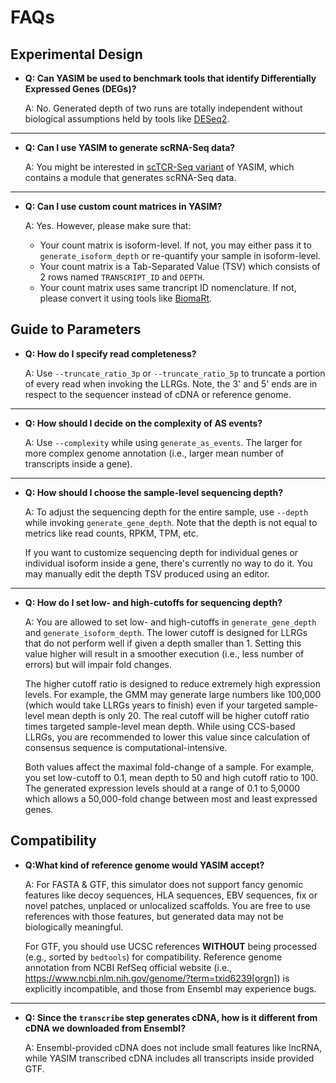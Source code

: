 # FAQs

## Experimental Design

- **Q: Can YASIM be used to benchmark tools that identify Differentially Expressed Genes (DEGs)?**

    A: No. Generated depth of two runs are totally independent without biological assumptions held by tools like [DESeq2](https://bioconductor.org/packages/release/bioc/html/DESeq2.html).

---

- **Q: Can I use YASIM to generate scRNA-Seq data?**

    A: You might be interested in [scTCR-Seq variant](https://github.com/WanluLiuLab/yasim-sctcr.git) of YASIM, which contains a module that generates scRNA-Seq data.

---

- **Q: Can I use custom count matrices in YASIM?**

    A: Yes. However, please make sure that:

    - Your count matrix is isoform-level. If not, you may either pass it to `generate_isoform_depth` or re-quantify your sample in isoform-level.
    - Your count matrix is a Tab-Separated Value (TSV) which consists of 2 rows named `TRANSCRIPT_ID` and `DEPTH`.
    - Your count matrix uses same trancript ID nomenclature. If not, please convert it using tools like [BiomaRt](https://bioconductor.org/packages/release/bioc/html/biomaRt.html).

## Guide to Parameters

- **Q: How do I specify read completeness?**

    A: Use `--truncate_ratio_3p` or `--truncate_ratio_5p` to truncate a portion of every read when invoking the LLRGs. Note, the 3' and 5' ends are in respect to the sequencer instead of cDNA or reference genome.

---

- **Q: How should I decide on the complexity of AS events?**

    A: Use `--complexity` while using `generate_as_events`. The larger for more complex genome annotation (i.e., larger mean number of transcripts inside a gene).

---

- **Q: How should I choose the sample-level sequencing depth?**

    A: To adjust the sequencing depth for the entire sample, use `--depth` while invoking `generate_gene_depth`. Note that the depth is not equal to metrics like read counts, RPKM, TPM, etc.

    If you want to customize sequencing depth for individual genes or individual isoform inside a gene, there's currently no way to do it. You may manually edit the depth TSV produced using an editor.

---

- **Q: How do I set low- and high-cutoffs for sequencing depth?**

    A: You are allowed to set low- and high-cutoffs in `generate_gene_depth` and `generate_isoform_depth`. The lower cutoff is designed for LLRGs that do not perform well if given a depth smaller than 1. Setting this value higher will result in a smoother execution (i.e., less number of errors) but will impair fold changes.

    The higher cutoff ratio is designed to reduce extremely high expression levels. For example, the GMM may generate large numbers like 100,000 (which would take LLRGs years to finish) even if your targeted sample-level mean depth is only 20. The real cutoff will be higher cutoff ratio times targeted sample-level mean depth. While using CCS-based LLRGs, you are recommended to lower this value since calculation of consensus sequence is computational-intensive.

    Both values affect the maximal fold-change of a sample. For example, you set low-cutoff to 0.1, mean depth to 50 and high cutoff ratio to 100. The generated expression levels should at a range of 0.1 to 5,0000 which allows a 50,000-fold change between most and least expressed genes.

## Compatibility

- **Q:What kind of reference genome would YASIM accept?**

    A: For FASTA \& GTF, this simulator does not support fancy genomic features like decoy sequences, HLA sequences, EBV sequences, fix or novel patches, unplaced or unlocalized scaffolds. You are free to use references with those features, but generated data may not be biologically meaningful.

    For GTF, you should use UCSC references **WITHOUT** being processed (e.g., sorted by `bedtools`) for compatibility. Reference genome annotation from NCBI RefSeq official website (i.e., <https://www.ncbi.nlm.nih.gov/genome/?term=txid6239[orgn]>) is explicitly incompatible, and those from Ensembl may experience bugs.

---

- **Q: Since the `transcribe` step generates cDNA, how is it different from cDNA we downloaded from Ensembl?**

    A: Ensembl-provided cDNA does not include small features like lncRNA, while YASIM transcribed cDNA includes all transcripts inside provided GTF.
